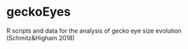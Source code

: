 # geckoEyes
R scripts and data for the analysis of gecko eye size evolution (Schmitz&amp;Higham 2018)
